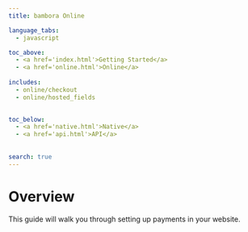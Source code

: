 ```yaml
---
title: bambora Online

language_tabs:
  - javascript

toc_above:
  - <a href='index.html'>Getting Started</a>
  - <a href='online.html'>Online</a>
  
includes:
  - online/checkout
  - online/hosted_fields

  
toc_below:
  - <a href='native.html'>Native</a>
  - <a href='api.html'>API</a>
  
  
search: true
---
```

# Overview
This guide will walk you through setting up payments in your website.